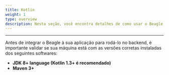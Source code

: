 ```yaml
---
title: Kotlin
weight: 1
type: overview
description: Nesta seção, você encontra detalhes de como usar o Beagle em uma aplicação backend kotlin.
---
```


---

Antes de integrar o Beagle à sua aplicação para rodá-lo no backend, é importante validar se sua máquina está com as versões corretas instaladas dos seguintes softwares:

- **JDK 8+ language \(Kotlin 1.3+ é recomendado\)**
- **Maven 3+**